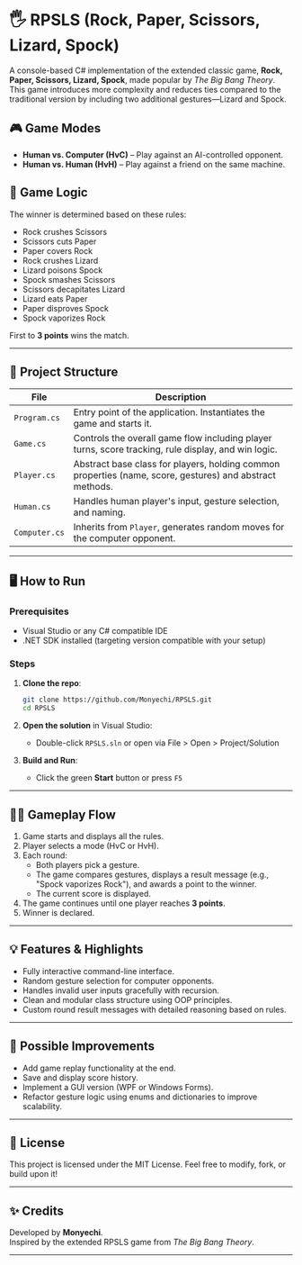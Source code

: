 # 🖐 RPSLS (Rock, Paper, Scissors, Lizard, Spock)

A console-based C# implementation of the extended classic game, **Rock, Paper, Scissors, Lizard, Spock**, made popular by *The Big Bang Theory*. This game introduces more complexity and reduces ties compared to the traditional version by including two additional gestures—Lizard and Spock.

## 🎮 Game Modes

- **Human vs. Computer (HvC)** – Play against an AI-controlled opponent.
- **Human vs. Human (HvH)** – Play against a friend on the same machine.

## 🧠 Game Logic

The winner is determined based on these rules:

- Rock crushes Scissors  
- Scissors cuts Paper  
- Paper covers Rock  
- Rock crushes Lizard  
- Lizard poisons Spock  
- Spock smashes Scissors  
- Scissors decapitates Lizard  
- Lizard eats Paper  
- Paper disproves Spock  
- Spock vaporizes Rock  

First to **3 points** wins the match.

---

## 🧱 Project Structure

| File         | Description |
|--------------|-------------|
| `Program.cs` | Entry point of the application. Instantiates the game and starts it. |
| `Game.cs`    | Controls the overall game flow including player turns, score tracking, rule display, and win logic. |
| `Player.cs`  | Abstract base class for players, holding common properties (name, score, gestures) and abstract methods. |
| `Human.cs`   | Handles human player's input, gesture selection, and naming. |
| `Computer.cs`| Inherits from `Player`, generates random moves for the computer opponent. |

---

## 🖥️ How to Run

### Prerequisites
- Visual Studio or any C# compatible IDE
- .NET SDK installed (targeting version compatible with your setup)

### Steps
1. **Clone the repo**:
   ```bash
   git clone https://github.com/Monyechi/RPSLS.git
   cd RPSLS
   ```

2. **Open the solution** in Visual Studio:
   - Double-click `RPSLS.sln` or open via File > Open > Project/Solution

3. **Build and Run**:
   - Click the green **Start** button or press `F5`

---

## 🧑‍💻 Gameplay Flow

1. Game starts and displays all the rules.
2. Player selects a mode (HvC or HvH).
3. Each round:
   - Both players pick a gesture.
   - The game compares gestures, displays a result message (e.g., "Spock vaporizes Rock"), and awards a point to the winner.
   - The current score is displayed.
4. The game continues until one player reaches **3 points**.
5. Winner is declared.

---

## 💡 Features & Highlights

- Fully interactive command-line interface.
- Random gesture selection for computer opponents.
- Handles invalid user inputs gracefully with recursion.
- Clean and modular class structure using OOP principles.
- Custom round result messages with detailed reasoning based on rules.

---

## 🚀 Possible Improvements

- Add game replay functionality at the end.
- Save and display score history.
- Implement a GUI version (WPF or Windows Forms).
- Refactor gesture logic using enums and dictionaries to improve scalability.

---

## 📜 License

This project is licensed under the MIT License. Feel free to modify, fork, or build upon it!

---

## ✨ Credits

Developed by **Monyechi**.  
Inspired by the extended RPSLS game from *The Big Bang Theory*.

---
